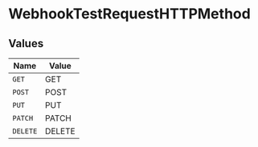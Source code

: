 # WebhookTestRequestHTTPMethod


## Values

| Name     | Value    |
| -------- | -------- |
| `GET`    | GET      |
| `POST`   | POST     |
| `PUT`    | PUT      |
| `PATCH`  | PATCH    |
| `DELETE` | DELETE   |